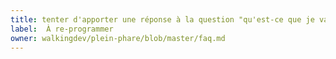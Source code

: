 ```yaml
---
title: tenter d'apporter une réponse à la question "qu'est-ce que je vais faire plus tard ?"
label:  À re-programmer
owner: walkingdev/plein-phare/blob/master/faq.md
---
```

